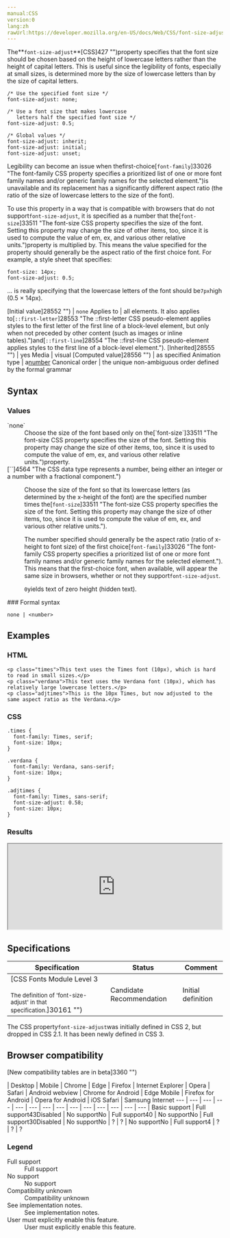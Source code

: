 ```yaml
---
manual:CSS
version:0
lang:zh
rawUrl:https://developer.mozilla.org/en-US/docs/Web/CSS/font-size-adjust
---
```






The**`font-size-adjust`**[CSS]427 "")property specifies that the font size should be chosen based on the height of lowercase letters rather than the height of capital letters. This is useful since the legibility of fonts, especially at small sizes, is determined more by the size of lowercase letters than by the size of capital letters.


```
/* Use the specified font size */
font-size-adjust: none;

/* Use a font size that makes lowercase
   letters half the specified font size */
font-size-adjust: 0.5;

/* Global values */
font-size-adjust: inherit;
font-size-adjust: initial;
font-size-adjust: unset;
```


Legibility can become an issue when thefirst-choice[`font-family`]33026 "The font-family CSS property specifies a prioritized list of one or more font family names and/or generic family names for the selected element.")is unavailable and its replacement has a significantly different aspect ratio (the ratio of the size of lowercase letters to the size of the font).



To use this property in a way that is compatible with browsers that do not support`font-size-adjust`, it is specified as a number that the[`font-size`]33511 "The font-size CSS property specifies the size of the font. Setting this property may change the size of other items, too, since it is used to compute the value of em, ex, and various other relative <length> units.")property is multiplied by. This means the value specified for the property should generally be the aspect ratio of the first choice font. For example, a style sheet that specifies:


```
font-size: 14px;  
font-size-adjust: 0.5;
```


... is really specifying that the lowercase letters of the font should be`7px`high (0.5 × 14px).


[Initial value]28552 "") | `none` 
Applies to | all elements. It also applies to[`::first-letter`]28553 "The ::first-letter CSS pseudo-element applies styles to the first letter of the first line of a block-level element, but only when not preceded by other content (such as images or inline tables).")and[`::first-line`]28554 "The ::first-line CSS pseudo-element applies styles to the first line of a block-level element."). 
[Inherited]28555 "") | yes 
Media | visual 
[Computed value]28556 "") | as specified 
Animation type | a[number](%4564#Interpolation "Values of the <number> CSS data type are interpolated as real, floating-point, numbers.") 
Canonical order | the unique non-ambiguous order defined by the formal grammar 


## Syntax<a name="Syntax"></a>

### Values<a name="Values"></a>
<dl><dt id=''>`none`</dt><dd>Choose the size of the font based only on the[`font-size`]33511 "The font-size CSS property specifies the size of the font. Setting this property may change the size of other items, too, since it is used to compute the value of em, ex, and various other relative <length> units.")property.</dd><dt id=''>[`<number>`]4564 "The <number> CSS data type represents a number, being either an integer or a number with a fractional component.")</dt><dd>

Choose the size of the font so that its lowercase letters (as determined by the x-height of the font) are the specified number times the[`font-size`]33511 "The font-size CSS property specifies the size of the font. Setting this property may change the size of other items, too, since it is used to compute the value of em, ex, and various other relative <length> units.").



The number specified should generally be the aspect ratio (ratio of x-height to font size) of the first choice[`font-family`]33026 "The font-family CSS property specifies a prioritized list of one or more font family names and/or generic family names for the selected element."). This means that the first-choice font, when available, will appear the same size in browsers, whether or not they support`font-size-adjust`.



`0`yields text of zero height (hidden text).

</dd></dl>
### Formal syntax<a name="Formal_syntax"></a>

```
none | <number>
```

## Examples<a name="Examples"></a>

### HTML<a name="HTML"></a>

```
<p class="times">This text uses the Times font (10px), which is hard to read in small sizes.</p>
<p class="verdana">This text uses the Verdana font (10px), which has relatively large lowercase letters.</p>
<p class="adjtimes">This is the 10px Times, but now adjusted to the same aspect ratio as the Verdana.</p>
```

### CSS<a name="CSS"></a>

```
.times {
  font-family: Times, serif;
  font-size: 10px;
}

.verdana {
  font-family: Verdana, sans-serif;
  font-size: 10px;
}

.adjtimes {
  font-family: Times, sans-serif; 
  font-size-adjust: 0.58;
  font-size: 10px;
}
```

### Results<a name="Results"></a>


<iframe src='https://mdn.mozillademos.org/en-US/docs/Web/CSS/font-size-adjust$samples/Examples?revision=1349725' width='500' height='200'></iframe>



## Specifications<a name="Specifications"></a>

Specification | Status | Comment 
 ---  |  ---  |  ---  | 
[CSS Fonts Module Level 3<br></br><small>The definition of &#39;font-size-adjust&#39; in that specification.</small>]30161 "") | Candidate Recommendation | Initial definition 



The CSS property`font-size-adjust`was initially defined in CSS 2, but dropped in CSS 2.1. It has been newly defined in CSS 3.



## Browser compatibility<a name="Browser_compatibility"></a>
[New compatibility tables are in beta<i></i>]3360 "")

 | <abbr>Desktop<i></i></abbr> | <abbr>Mobile<i></i></abbr> 
 | <abbr>Chrome<i></i></abbr> | <abbr>Edge<i></i></abbr> | <abbr>Firefox<i></i></abbr> | <abbr>Internet Explorer<i></i></abbr> | <abbr>Opera<i></i></abbr> | <abbr>Safari<i></i></abbr> | <abbr>Android webview<i></i></abbr> | <abbr>Chrome for Android<i></i></abbr> | <abbr>Edge Mobile<i></i></abbr> | <abbr>Firefox for Android<i></i></abbr> | <abbr>Opera for Android<i></i></abbr> | <abbr>iOS Safari<i></i></abbr> | <abbr>Samsung Internet<i></i></abbr> 
 ---  |  ---  |  ---  |  ---  |  ---  |  ---  |  ---  |  ---  |  ---  |  ---  |  ---  |  ---  |  ---  |  ---  | 
Basic support | <abbr>Full support</abbr>43<abbr>Disabled<i></i></abbr> | <abbr>No support</abbr>No | <abbr>Full support</abbr>40 | <abbr>No support</abbr>No | <abbr>Full support</abbr>30<abbr>Disabled<i></i></abbr> | <abbr>No support</abbr>No | <abbr>?</abbr> | <abbr>?</abbr> | <abbr>No support</abbr>No | <abbr>Full support</abbr>4 | <abbr>?</abbr> | <abbr>?</abbr> | <abbr>?</abbr> 


### Legend<a name="Legend"></a>
<dl><dt id=''><abbr>Full support</abbr></dt><dd>Full support</dd><dt id=''><abbr>No support</abbr></dt><dd>No support</dd><dt id=''><abbr>Compatibility unknown</abbr></dt><dd>Compatibility unknown</dd><dt id=''><abbr>See implementation notes.<i></i></abbr></dt><dd>See implementation notes.</dd><dt id=''><abbr>User must explicitly enable this feature.<i></i></abbr></dt><dd>User must explicitly enable this feature.</dd></dl>




